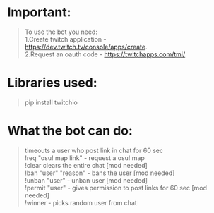 # Important:
>To use the bot you need:\
>1.Create twitch application - https://dev.twitch.tv/console/apps/create. \
>2.Request an oauth code - https://twitchapps.com/tmi/

# Libraries used:
>pip install twitchio

# What the bot can do:
>timeouts a user who post link in chat for 60 sec\
>!req "osu! map link" - request a osu! map\
>!clear clears the entire chat [mod needed]\
>!ban "user" "reason" - bans the user [mod needed]\
>!unban "user" - unban user [mod needed]\
>!permit "user" - gives permission to post links for 60 sec [mod needed]\
>!winner - picks random user from chat

